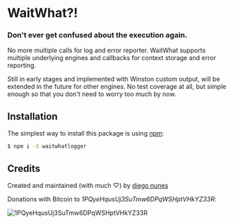 WaitWhat?!
==========
### Don't ever get confused about the execution again.

No more multiple calls for log and error reporter. WaitWhat supports multiple underlying engines and callbacks for context storage and error reporting.

Still in early stages and implemented with Winston custom output, will be extended in the future for other engines. No test coverage at all, but simple enough so that you don't need to worry too much by now.


## <a id="installation">Installation</a>
The simplest way to install this package is using [npm](http://www.npmjs.com/):
```bash
$ npm i -S waitwhatlogger
```


## <a id="credits">Credits</a>

Created and maintained (with much ♡) by [diego nunes](http://dnunes.com)

Donations with Bitcoin to _1PQyeHqusUj3SuTmw6DPqWSHptVHkYZ33R_:

![1PQyeHqusUj3SuTmw6DPqWSHptVHkYZ33R](http://chart.apis.google.com/chart?cht=qr&chs=200x200&chl=bitcoin:1PQyeHqusUj3SuTmw6DPqWSHptVHkYZ33R)
